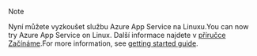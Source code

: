 > [!NOTE]
> <span data-ttu-id="c04ab-101">Nyní můžete vyzkoušet službu Azure App Service na Linuxu.</span><span class="sxs-lookup"><span data-stu-id="c04ab-101">You can now try Azure App Service on Linux.</span></span> <span data-ttu-id="c04ab-102">Další informace najdete v [příručce Začínáme](../articles/app-service/app-service-linux-readme.md).</span><span class="sxs-lookup"><span data-stu-id="c04ab-102">For more information, see [getting started guide](../articles/app-service/app-service-linux-readme.md).</span></span>
> 
> 


